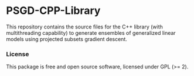# PSGD-CPP-Library
This repository contains the source files for the C++ library (with multithreading capability) to generate ensembles of generalized linear models using projected subsets gradient descent.

### License
This package is free and open source software, licensed under GPL (>= 2).
